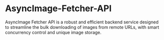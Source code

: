 # AsyncImage-Fetcher-API
AsyncImage Fetcher API is a robust and efficient backend service designed to streamline the bulk downloading of images from remote URLs, with smart concurrency control and unique image storage.
